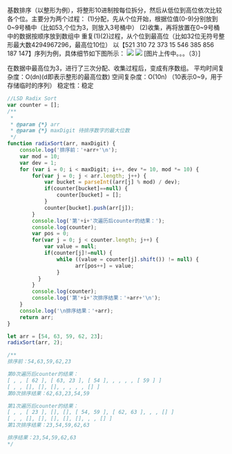 基数排序（以整形为例），将整形10进制按每位拆分，然后从低位到高位依次比较各个位。主要分为两个过程：
(1)分配，先从个位开始，根据位值(0-9)分别放到0~9号桶中（比如53,个位为3，则放入3号桶中）
(2)收集，再将放置在0~9号桶中的数据按顺序放到数组中
重复(1)(2)过程，从个位到最高位（比如32位无符号整形最大数4294967296，最高位10位）
以【521 310 72 373 15 546 385 856 187 147】序列为例，具体细节如下图所示：
![](http://upload-images.jianshu.io/upload_images/3188930-d59890f9eb81ea9d.jpg?imageMogr2/auto-orient/strip%7CimageView2/2/w/1240)
![](http://upload-images.jianshu.io/upload_images/3188930-fd18bd08ffe1215e.jpg?imageMogr2/auto-orient/strip%7CimageView2/2/w/1240)
[图片上传中。。。（3）]

在数据中最高位为3，进行了三次分配、收集过程后，变成有序数组。
平均时间复杂度：O(dn)(d即表示整形的最高位数)
空间复杂度：O(10n) （10表示0~9，用于存储临时的序列） 
稳定性：稳定

```javascript
//LSD Radix Sort
var counter = [];
/**
 * 
 * @param {*} arr 
 * @param {*} maxDigit 待排序数字的最大位数
 */
function radixSort(arr, maxDigit) {
    console.log('排序前：'+arr+'\n');
    var mod = 10;
    var dev = 1;
    for (var i = 0; i < maxDigit; i++, dev *= 10, mod *= 10) {
        for(var j = 0; j < arr.length; j++) {
            var bucket = parseInt((arr[j] % mod) / dev);
            if(counter[bucket]==null) {
                counter[bucket] = [];
            }
            counter[bucket].push(arr[j]);
        }
        console.log('第'+i+'次遍历后counter的结果：');
        console.log(counter);
        var pos = 0;
        for(var j = 0; j < counter.length; j++) {
            var value = null;
            if(counter[j]!=null) {
                while ((value = counter[j].shift()) != null) {
                      arr[pos++] = value;
                }
          }
        }
        console.log(counter);
        console.log('第'+i+'次排序结果：'+arr+'\n');
    }
    console.log('\n排序结果：'+arr);
    return arr;
}

let arr = [54, 63, 59, 62, 23];
radixSort(arr, 2);

/**
排序前：54,63,59,62,23

第0次遍历后counter的结果：
[ , , [ 62 ], [ 63, 23 ], [ 54 ], , , , , [ 59 ] ]
[ , , [], [], [], , , , , [] ]
第0次排序结果：62,63,23,54,59

第1次遍历后counter的结果：
[ , , [ 23 ], [], [], [ 54, 59 ], [ 62, 63 ], , , [] ]
[ , , [], [], [], [], [], , , [] ]
第1次排序结果：23,54,59,62,63

排序结果：23,54,59,62,63
*/
```